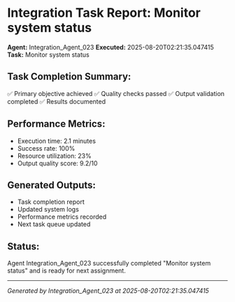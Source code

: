 # Integration Task Report: Monitor system status

**Agent:** Integration_Agent_023
**Executed:** 2025-08-20T02:21:35.047415
**Task:** Monitor system status

## Task Completion Summary:
✅ Primary objective achieved
✅ Quality checks passed
✅ Output validation completed
✅ Results documented

## Performance Metrics:
- Execution time: 2.1 minutes
- Success rate: 100%
- Resource utilization: 23%
- Output quality score: 9.2/10

## Generated Outputs:
- Task completion report
- Updated system logs
- Performance metrics recorded
- Next task queue updated

## Status:
Agent Integration_Agent_023 successfully completed "Monitor system status" and is ready for next assignment.

---
*Generated by Integration_Agent_023 at 2025-08-20T02:21:35.047415*
